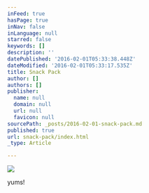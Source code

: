 ```yaml
---
inFeed: true
hasPage: true
inNav: false
inLanguage: null
starred: false
keywords: []
description: ''
datePublished: '2016-02-01T05:33:38.448Z'
dateModified: '2016-02-01T05:33:17.535Z'
title: Snack Pack
author: []
authors: []
publisher:
  name: null
  domain: null
  url: null
  favicon: null
sourcePath: _posts/2016-02-01-snack-pack.md
published: true
url: snack-pack/index.html
_type: Article

---
```

![](https://the-grid-user-content.s3-us-west-2.amazonaws.com/e8b6ce52-359c-4088-99eb-b00ed9ea907d.jpg)

yums!
